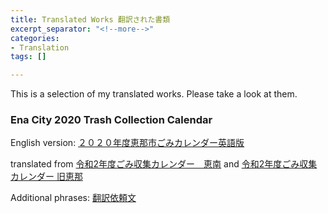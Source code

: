 ```yaml
---
title: Translated Works 翻訳された書類
excerpt_separator: "<!--more-->"
categories:
- Translation
tags: []

---
```

This is a selection of my translated works. Please take a look at them.

<!--more-->

### Ena City 2020 Trash Collection Calendar

English version: [２０２０年度恵那市ごみカレンダー英語版](/uploads/2020英語版ごみカレンダー.pdf "２０２０年度恵那市ごみカレンダー英語版")

translated from [令和2年度ごみ収集カレンダー　恵南](/uploads/令和2年度ごみ収集カレンダー　恵南.pdf) and [令和2年度ごみ収集カレンダー 旧恵那](/uploads/令和2年度ごみ収集カレンダー　旧恵那.pdf)

Additional phrases: [翻訳依頼文](/uploads/翻訳依頼文.pdf)